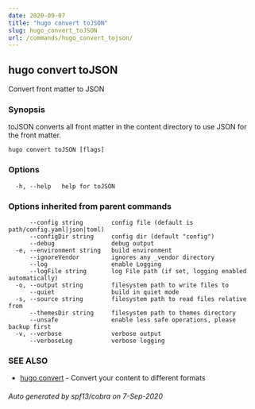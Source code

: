 ```yaml
---
date: 2020-09-07
title: "hugo convert toJSON"
slug: hugo_convert_toJSON
url: /commands/hugo_convert_tojson/
---
```

## hugo convert toJSON

Convert front matter to JSON

### Synopsis

toJSON converts all front matter in the content directory
to use JSON for the front matter.

```
hugo convert toJSON [flags]
```

### Options

```
  -h, --help   help for toJSON
```

### Options inherited from parent commands

```
      --config string        config file (default is path/config.yaml|json|toml)
      --configDir string     config dir (default "config")
      --debug                debug output
  -e, --environment string   build environment
      --ignoreVendor         ignores any _vendor directory
      --log                  enable Logging
      --logFile string       log File path (if set, logging enabled automatically)
  -o, --output string        filesystem path to write files to
      --quiet                build in quiet mode
  -s, --source string        filesystem path to read files relative from
      --themesDir string     filesystem path to themes directory
      --unsafe               enable less safe operations, please backup first
  -v, --verbose              verbose output
      --verboseLog           verbose logging
```

### SEE ALSO

* [hugo convert](/commands/hugo_convert/)	 - Convert your content to different formats

###### Auto generated by spf13/cobra on 7-Sep-2020
